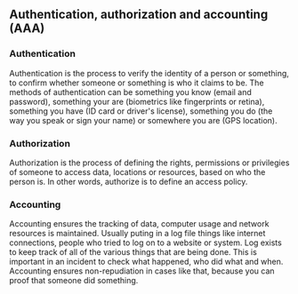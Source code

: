## Authentication, authorization and accounting (AAA)

### Authentication
Authentication is the process to verify the identity of a person or something, to confirm whether someone or something is who it claims to be. The methods of authentication can be something you know (email and password), something your are (biometrics like fingerprints or retina), something you have (ID card or driver's license), something you do (the way you speak or sign your name) or somewhere you are (GPS location).

### Authorization
Authorization is the process of defining the rights, permissions or privilegies of someone to access data, locations or resources, based on who the person is. In other words, authorize is to define an access policy.

### Accounting
Accounting ensures the tracking of data, computer usage and network resources is maintained. Usually puting in a log file things like internet connections, people who tried to log on to a website or system. Log exists to keep track of all of the various things that are being done. This is important in an incident to check what happened, who did what and when. Accounting ensures non-repudiation in cases like that, because you can proof that someone did something.
